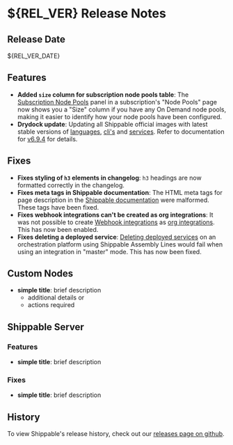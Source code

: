 # ${REL_VER} Release Notes

## Release Date

${REL_VER_DATE}

## Features

- **Added `size` column for subscription node pools table**: The [Subscription Node Pools](http://docs.shippable.com/platform/management/subscription/node-pools/) panel in a subscription's "Node Pools" page now shows you a "Size" column if you have any On Demand node pools, making it easier to identify how your node pools have been configured.
- **Drydock update**: Updating all Shippable official images with latest
  stable versions of [languages](http://docs.shippable.com/platform/runtime/machine-image/language-versions/), [cli's](http://docs.shippable.com/platform/runtime/machine-image/cli-versions/) and [services](http://docs.shippable.com/platform/runtime/machine-image/services-versions/). Refer to documentation
  for [v6.9.4](http://docs.shippable.com/platform/runtime/machine-image/ami-v694/) for details.

## Fixes

- **Fixes styling of `h3` elements in changelog**: `h3` headings are now formatted correctly in the changelog.
- **Fixes meta tags in Shippable documentation**: The HTML meta tags for page description in the [Shippable documentation](http://docs.shippable.com/) were malformed. These tags have been fixed.
- **Fixes webhook integrations can't be created as org integrations**: It was not possible to create [Webhook integrations](http://docs.shippable.com/platform/integration/webhook/) as [org integrations](http://docs.shippable.com/platform/tutorial/integration/subscription-integrations/#creating-an-org-integration-recommended-for-teams). This has now been enabled.
- **Fixes deleting a deployed service**: [Deleting deployed services](http://docs.shippable.com/deploy/deleting-a-service/) on an orchestration platform using Shippable Assembly Lines would fail when using an integration in "master" mode. This has now been fixed.
## Custom Nodes

- **simple title**: brief description
  - additional details or
  - actions required

## Shippable Server

### Features

- **simple title**: brief description

### Fixes

- **simple title**: brief description

## History

To view Shippable's release history, check out our [releases page on github](https://github.com/Shippable/admiral/releases).

